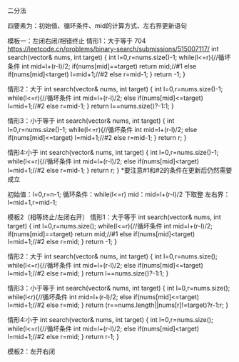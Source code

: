 二分法

四要素为：初始值、循环条件、mid的计算方式、左右界更新语句

模板一：左闭右闭/相错终止
情形1：大于等于
704 https://leetcode.cn/problems/binary-search/submissions/515007117/
int search(vector<int>& nums, int target) {
            int l=0,r=nums.size()-1;
            while(l<=r){//循坏条件
                int mid=l+(r-l)/2;
                if(nums[mid]==target) return mid;//#1
                else if(nums[mid]<target) l=mid+1;//#2
                else r=mid-1;
            }
            return -1;
    }

情形2：大于
int search(vector<int>& nums, int target) {
            int l=0,r=nums.size()-1;
            while(l<=r){//循坏条件
                int mid=l+(r-l)/2;
                else if(nums[mid]<=target) l=mid+1;//#2
                else r=mid-1;
            }
            return l==nums.size()?-1:1;
    }

情形3：小于等于
int search(vector<int>& nums, int target) {
            int l=0,r=nums.size()-1;
            while(l<=r){//循坏条件
                int mid=l+(r-l)/2;
                else if(nums[mid]<=target) l=mid+1;//#2
                else r=mid-1;
            }
            return r;
    }

情形4:小于
int search(vector<int>& nums, int target) {
            int l=0,r=nums.size()-1;
            while(l<=r){//循坏条件
                int mid=l+(r-l)/2;
                else if(nums[mid]<target) l=mid+1;//#2
                else r=mid-1;
            }
            return r;
    }
*要注意#1和#2的条件在更新后仍然需要成立

初始值：l=0,r=n-1;
循环条件：while(l<=r)
mid：mid=l+(r-l)/2 下取整
左右界：l=mid+1,r=mid-1;

模板2（相等终止/左闭右开）
情形1：大于等于
int search(vector<int>& nums, int target) {
            int l=0,r=nums.size();
            while(l<=r){//循坏条件
                int mid=l+(r-l)/2;
                if(nums[mid]==target) return mid;//#1
                else if(nums[mid]<target) l=mid+1;//#2
                else r=mid;
            }
            return -1;
    }

情形2：大于
int search(vector<int>& nums, int target) {
            int l=0,r=nums.size();
            while(l<=r){//循坏条件
                int mid=l+(r-l)/2;
                else if(nums[mid]<=target) l=mid+1;//#2
                else r=mid;
            }
            return l==nums.size()?-1:1;
    }

情形3：小于等于
int search(vector<int>& nums, int target) {
            int l=0,r=nums.size();
            while(l<r){//循坏条件
                int mid=l+(r-l)/2;
                else if(nums[mid]<=target) l=mid+1;//#2
                else r=mid;
            }
            return (r==nums.length||nums[r]!=target)?r-1:r;
    }

情形4:小于
int search(vector<int>& nums, int target) {
            int l=0,r=nums.size();
            while(l<=r){//循坏条件
                int mid=l+(r-l)/2;
                else if(nums[mid]<target) l=mid+1;//#2
                else r=mid;
            }
            return r-1;
    }

模板2：左开右闭

